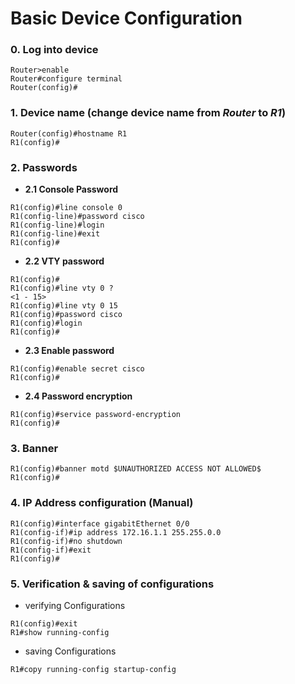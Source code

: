 # Basic Device Configuration
### 0. Log into device 
~~~~
Router>enable    
Router#configure terminal    
Router(config)#
~~~~
### 1. Device name (change device name from *Router* to *R1*) 
~~~~
Router(config)#hostname R1
R1(config)#
~~~~
### 2. Passwords
* **2.1 Console Password**  
~~~~
R1(config)#line console 0
R1(config-line)#password cisco
R1(config-line)#login
R1(config-line)#exit
R1(config)#
~~~~
* **2.2 VTY password**  
~~~~
R1(config)#
R1(config)#line vty 0 ?
<1 - 15>
R1(config)#line vty 0 15
R1(config)#password cisco
R1(config)#login
R1(config)#
~~~~
* **2.3 Enable password**
~~~~
R1(config)#enable secret cisco
R1(config)#
~~~~
* **2.4 Password encryption** 
~~~~
R1(config)#service password-encryption
R1(config)#
~~~~
### 3. Banner
~~~~
R1(config)#banner motd $UNAUTHORIZED ACCESS NOT ALLOWED$
R1(config)#
~~~~
### 4. IP Address configuration (Manual)
~~~~
R1(config)#interface gigabitEthernet 0/0
R1(config-if)#ip address 172.16.1.1 255.255.0.0
R1(config-if)#no shutdown
R1(config-if)#exit
R1(config)#
~~~~
### 5. Verification & saving of configurations
* verifying Configurations
~~~~
R1(config)#exit
R1#show running-config
~~~~
* saving Configurations
~~~~
R1#copy running-config startup-config
~~~~

